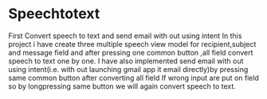 # Speechtotext
First Convert speech to text and send email with out using intent
In this project i have create three multiple speech view model for recipient,subject and message field and after pressing one common button ,all field convert speech to text one by one.
I have also implemented send email with out using intent(i.e. with out launching gmail  app it email directly)by pressing same common button after converting all field
If wrong input are put on field so by longpressing same button we will again convert speech to text.

